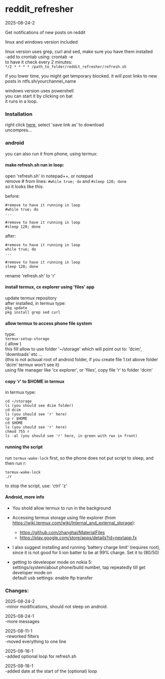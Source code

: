 # reddit_refresher

2025-08-24-2

Get notifications of new posts on reddit

linux and windows version included

linux version uses grep, curl and sed, make sure you have them installed  
-add to crontab using: 
crontab -e  
to have it check every 2 minutes:  
` */2 * * * * /path_to_folder/reddit_refresher/refresh.sh `

if you lower time, you might get temporary blocked.
it will post links to new posts in ntfs.sh/yourchannel_name


windows version uses powershell  
you can start it by clicking on bat  
it runs in a loop.

### Installation

right click [here](https://raw.githubusercontent.com/dbojan/reddit_refresher/refs/heads/main/reddit_refresher.zip), select 'save link as' to download  
uncompres...


### android

you can also run it from phone, using termux:  

#### make refresh.sh run in loop:  
open 'refresh.sh' in notepad++, or notepad  
remove # from lines: `#while true; do` and `#sleep 120; done`  
so it looks like this:

before:  
```
#remove to have it running in loop
#while true; do
...

#remove to have it running in loop
#sleep 120; done
```
after:  
```
#remove to have it running in loop
while true; do
...

#remove to have it running in loop
sleep 120; done
```

rename 'refresh.sh' to 'r'  

#### install termux, cx explorer using 'files' app  
update termux repository  
after installed, in termux type:  
`pkg update`  
`pkg install grep sed curl`  

#### allow termux to access phone file system
type:  
`termux-setup-storage`  
( allow )  
this fill allow to use folder '~/storage' which will point out to: 'dcim', 'downloads' etc ...  
(this is not actuual root of android folder, if you create file 1.txt above folder 'dcim' termux won't see it)  
using file manager like 'cx explorer', or 'files', copy file 'r' to folder 'dcim'  

#### copy 'r' to $HOME in termux
in termux type:
```
cd ~/storage
ls (you should see dcim folder)
cd dcim
ls (you should see 'r' here)
cp r $HOME
cd $HOME
ls (you should see 'r' here)
chmod 755 r
ls -al (you should see 'r' here, in green with rwx in front)
```
#### running the script

run `termux-wake-lock` first, so the phone does not put script to sleep, and then run r:  
```
termux-wake-lock
./r
```  

to stop the script, use: 'ctrl' 'z'

#### Android, more info

- You shold allow termux to run in the background

- Accessing termux storage using file explorer (from https://wiki.termux.com/wiki/Internal_and_external_storage):
  - https://github.com/zhanghai/MaterialFiles
  - https://play.google.com/store/apps/details?id=nextapp.fx

- I also suggest installing and running 'battery charge limit' (requires root), since it is not good for li ion batter to be at 99% charge. Set it to (80/50)  

- getting to develeoper mode on nokia 5:  
settings/system/about phone/build number, tap repeatedly till get developer mode on  
default usb settings: enable ftp transfer

### Changes:  

2025-08-24-2  
-minor modifications, should not sleep on android.

2025-08-24-1  
-more messages

2025-08-11-1  
-reworked filters  
-moved everything to one line

2025-08-16-1  
-added optional loop for refresh.sh

2025-08-18-1  
-added date at the start of the (optional) loop


